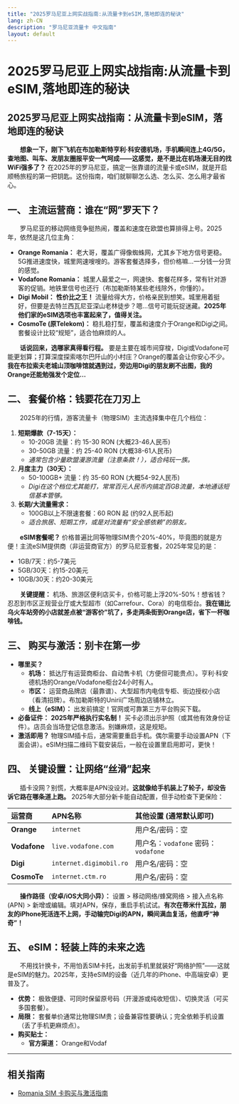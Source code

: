 ```yaml
---
title: "2025罗马尼亚上网实战指南:从流量卡到eSIM,落地即连的秘诀"
lang: zh-CN
description: "罗马尼亚流量卡 中文指南"
layout: default
---
```

# 2025罗马尼亚上网实战指南:从流量卡到eSIM,落地即连的秘诀

## 2025罗马尼亚上网实战指南：从流量卡到eSIM，落地即连的秘诀

　　**想象一下，刚下飞机在布加勒斯特亨利·科安德机场，手机瞬间连上4G/5G，查地图、叫车、发朋友圈报平安一气呵成——这感觉，是不是比在机场漫无目的找WiFi强多了？** 在2025年的罗马尼亚，搞定一张靠谱的流量卡或eSIM，就是开启顺畅旅程的第一把钥匙。这份指南，咱们就聊聊怎么选、怎么买、怎么用才最省心。

## 一、 主流运营商：谁在“网”罗天下？

　　罗马尼亚的移动网络竞争挺热闹，覆盖和速度在欧盟也算排得上号。2025年，依然是这几位主角：

*   **Orange Romania：** 老大哥，覆盖广得像蜘蛛网，尤其乡下地方信号更稳。5G推进速度快，城里网速嗖嗖的。游客套餐选择多，但价格嘛...一分钱一分货的感觉。
*   **Vodafone Romania：** 城里人最爱之一，网速快、套餐花样多，常有针对游客的促销。地铁里信号也还行（布加勒斯特某些老线除外，你懂的）。
*   **Digi Mobil：** **性价比之王！** 流量给得大方，价格亲民到想笑。城里用着挺好，但要是去特兰西瓦尼亚深山老林徒步？嗯...信号可能玩捉迷藏。**2025年他们家的eSIM选项也丰富起来了，值得关注。**
*   **CosmoTe (原Telekom)：** 稳扎稳打型，覆盖和速度介于Orange和Digi之间。套餐设计比较“规矩”，适合怕麻烦的人。

　　**话说回来，选哪家真得看行程。** 要是主要在城市间穿梭，Digi或Vodafone可能更划算；打算深度探索喀尔巴阡山的小村庄？Orange的覆盖会让你安心不少。**我在布拉索夫老城山顶咖啡馆就遇到过，旁边用Digi的朋友刷不出图，我的Orange还能勉强发个定位...**

## 二、 套餐价格：钱要花在刀刃上

　　2025年的行情，游客流量卡（物理SIM）主流选择集中在几个档位：

1.  **短期爆款（7-15天）：**
    *   10-20GB 流量：约 15-30 RON (大概23-46人民币)
    *   30-50GB 流量：约 25-40 RON (大概38-61人民币)
    *   *通常包含少量欧盟漫游流量（注意条款！），适合纯玩一族。*
2.  **月度主力（30天）：**
    *   50-100GB+ 流量：约 35-60 RON (大概54-92人民币)
    *   *Digi在这个档位尤其能打，常常百元人民币内搞定百GB流量，本地通话短信基本管够。*
3.  **长期/大流量需求：**
    *   100GB以上不限速套餐：60 RON 起 (约92人民币起)
    *   *适合旅居、短期工作，或是对流量有“安全感依赖”的朋友。*

　　**eSIM套餐呢？** 价格普遍比同等物理SIM贵个20%-40%，毕竟图的就是方便！主流eSIM提供商（非运营商官方）的罗马尼亚套餐，2025年常见的是：

*   1GB/7天：约5-7美元
*   5GB/30天：约15-20美元
*   10GB/30天：约20-30美元

　　**关键提醒：** 机场、旅游区便利店买卡，价格可能上浮20%-50%！想省钱？忍忍到市区正规营业厅或大型超市（如Carrefour、Cora）的电信柜台。**我在锡比乌火车站旁的小店就差点被“游客价”坑了，多走两条街到Orange店，省下一杯咖啡钱。**

## 三、 购买与激活：别卡在第一步

*   **哪里买？**
    *   **机场：** 抵达厅有运营商柜台、自动售卡机（方便但可能贵点）。亨利·科安德机场的Orange/Vodafone柜台24小时有人。
    *   **市区：** 运营商品牌店（最靠谱）、大型超市内电信专柜、街边授权小店（看清招牌）。布加勒斯特的Unirii广场周边店铺林立。
    *   **线上（eSIM）：** 出发前搞定！官网或可靠第三方平台购买下载。
*   **必备证件：** **2025年严格执行实名制！** 买卡必须出示护照（或其他有效身份证件）。店员会当场登记信息激活。别嫌麻烦，这是规矩。
*   **激活即用？** 物理SIM插卡后，通常需要重启手机。偶尔需要手动设置APN（下面会讲）。eSIM扫描二维码下载安装后，一般在设置里启用即可，更快！

## 四、 关键设置：让网络“丝滑”起来

　　插卡没网？别慌，大概率是APN没设对。**这就像给手机装上了轮子，却没告诉它路在哪条道上跑。** 2025年大部分新卡能自动配置，但手动检查下更保险：

| 运营商      | APN名称         | 其他设置 (通常默认即可)       |
| :---------- | :-------------- | :---------------------------- |
| **Orange**  | `internet`      | 用户名/密码：空               |
| **Vodafone**| `live.vodafone.com` | 用户名：`vodafone` 密码：`vodafone` |
| **Digi**    | `internet.digimobil.ro` | 用户名/密码：空               |
| **CosmoTe** | `internet.ctm.ro`   | 用户名/密码：空               |

　　**操作路径（安卓/iOS大同小异）：** 设置 > 移动网络/蜂窝网络 > 接入点名称 (APN) > 新增或编辑。填对APN，保存，重启手机试试。**有次在蒂米什瓦拉，朋友的iPhone死活连不上网，手动输完Digi的APN，瞬间满血复活，他直呼“神奇”！**

## 五、 eSIM：轻装上阵的未来之选

　　不用找针换卡，不用怕丢SIM卡托，出发前手机里就装好“网络护照”——这就是eSIM的魅力。2025年，支持eSIM的设备（近几年的iPhone、中高端安卓）更普及了。

*   **优势：** 极致便捷、可同时保留原号码（开漫游或纯收短信）、切换灵活（可买多国套餐）。
*   **局限：** 套餐单价通常比物理SIM贵；设备兼容性要确认；完全依赖手机设置（丢了手机更麻烦点）。
*   **购买贴士：**
    *   **官方渠道：** Orange和Vodaf

<!-- crosslink -->
---

## 相关指南

- [Romania SIM 卡购买与激活指南](https://faciylike.github.io/romania-sim-guides)
